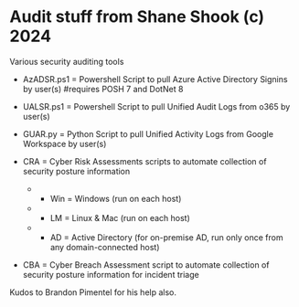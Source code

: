 # Audit stuff from Shane Shook (c) 2024

Various security auditing tools

* AzADSR.ps1 = Powershell Script to pull Azure Active Directory Signins by user(s) #requires POSH 7 and DotNet 8

* UALSR.ps1 = Powershell Script to pull Unified Audit Logs from o365 by user(s)

* GUAR.py = Python Script to pull Unified Activity Logs from Google Workspace by user(s)

* CRA = Cyber Risk Assessments scripts to automate collection of security posture information 

  * * Win = Windows (run on each host)
  
  * * LM = Linux & Mac (run on each host)
  
  * * AD = Active Directory (for on-premise AD, run only once from any domain-connected host)

* CBA = Cyber Breach Assessment script to automate collection of security posture information for incident triage

Kudos to Brandon Pimentel for his help also.
